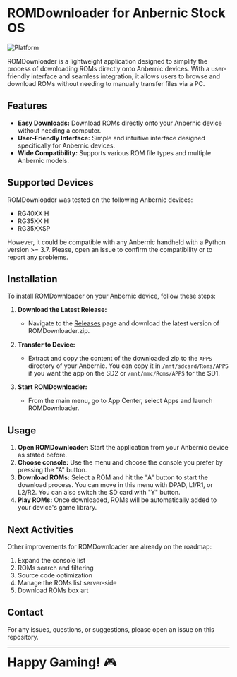 # ROMDownloader for Anbernic Stock OS

![Platform](https://img.shields.io/badge/platform-Anbernic-orange.svg)

ROMDownloader is a lightweight application designed to simplify the process of downloading ROMs directly onto Anbernic devices. With a user-friendly interface and seamless integration, it allows users to browse and download ROMs without needing to manually transfer files via a PC.

## Features

- **Easy Downloads:** Download ROMs directly onto your Anbernic device without needing a computer.
- **User-Friendly Interface:** Simple and intuitive interface designed specifically for Anbernic devices.
- **Wide Compatibility:** Supports various ROM file types and multiple Anbernic models.

## Supported Devices

ROMDownloader was tested on the following Anbernic devices:
- RG40XX H
- RG35XX H
- RG35XXSP

However, it could be compatible with any Anbernic handheld with a Python version >= 3.7. Please, open an issue to confirm the compatibility or to report any problems.

## Installation

To install ROMDownloader on your Anbernic device, follow these steps:

1. **Download the Latest Release:**
   - Navigate to the [Releases](https://github.com/retro-m-dev/ROMDownloader-Anbernic-StockOS/releases) page and download the latest version of ROMDownloader.zip.

2. **Transfer to Device:**
   - Extract and copy the content of the downloaded zip to the `APPS` directory of your Anbernic. You can copy it in `/mnt/sdcard/Roms/APPS` if you want the app on the SD2 or `/mnt/mmc/Roms/APPS` for the SD1.

3. **Start ROMDownloader:**
   - From the main menu, go to App Center, select Apps and launch ROMDownloader.

## Usage

1. **Open ROMDownloader:** Start the application from your Anbernic device as stated before.
2. **Choose console:** Use the menu and choose the console you prefer by pressing the "A" button.
3. **Download ROMs:** Select a ROM and hit the "A" button to start the download process. You can move in this menu with DPAD, L1/R1, or L2/R2. You can also switch the SD card with "Y" button.
4. **Play ROMs:** Once downloaded, ROMs will be automatically added to your device's game library.

## Next Activities

Other improvements for ROMDownloader are already on the roadmap:

1. Expand the console list
2. ROMs search and filtering
3. Source code optimization
4. Manage the ROMs list server-side
5. Download ROMs box art

## Contact

For any issues, questions, or suggestions, please open an issue on this repository.

---

<span style="font-size:2em;"><b>Happy Gaming!</b> 🎮</span>